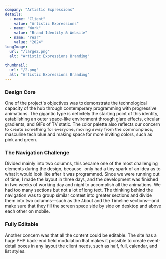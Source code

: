 ```yaml
---
company: "Artistic Expressions"
details:
  - name: "Client"
    value: "Artistic Expressions"
  - name: "Work"
    value: "Brand Identity & Website"
  - name: "Year"
    value: "2024"
longImage:
  url: "/large2.png"
  alt: "Artistic Expressions Branding"
  
thumbnail:
  url: "/2.png"
  alt: "Artistic Expressions Branding"
---
```


### Design Core

One of the project's objectives was to demonstrate the technological capacity of the hub through contemporary programming with progressive animations. The gigantic type is definitely the starting point of this identity, establishing an outer space-like environment through glare effects, circular gradients, and GIFs of TV static. The color palette also reflects our concern to create something for everyone, moving away from the commonplace, masculine tech blue and making space for more inviting colors, such as pink and green.

### The Navigation Challenge

Divided mainly into two columns, this became one of the most challenging elements during the design, because I only had a tiny spark of an idea as to what it would look like after it was programmed. Since we were running out of time, I made the layout in three days, and the development was finished in two weeks of working day and night to accomplish all the animations. We had too many sections but not a lot of long text. The thinking behind the navigation was to group similar content into greater sections and divide them into two columns—such as the About and the Timeline sections—and make sure that they fill the screen space side by side on desktop and above each other on mobile.

### Fully Editable

Another concern was that all the content could be editable. The site has a huge PHP back-end field modulation that makes it possible to create event-detail boxes in any layout the client needs, such as half, full, calendar, and list styles.